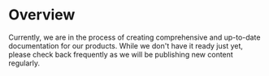 # Overview

Currently, we are in the process of creating comprehensive and up-to-date documentation for our products. While we don't have it ready just yet, please check back frequently as we will be publishing new content regularly.